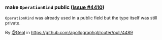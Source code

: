 ### make `OperationKind` public ([Issue #4410](https://github.com/apollographql/router/issues/4410))

`OperationKind` was already used in a public field but the type itself was still private.

By [@Geal](https://github.com/Geal) in https://github.com/apollographql/router/pull/4489